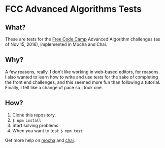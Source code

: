 # FCC Advanced Algorithms Tests

## What?

These are tests for the [Free Code Camp](https://www.freecodecamp.com/) Advanced
Algorithm challenges (as of Nov 15, 2016), implemented in Mocha and Chai.

## Why?

A few reasons, really. I don't like working in web-based editors, for reasons.
I also wanted to learn how to write and use tests for the sake of completing the front end challenges, and this seemed more fun than following a tutorial. Finally, I felt like a change of pace so I took one.

## How?

1. Clone this repository.
1. `$ npm install`
1. Start solving problems.
1. When you want to test: `$ npm test`

Get more help on [mocha](https://mochajs.org) and [chai](http://chaijs.com).
